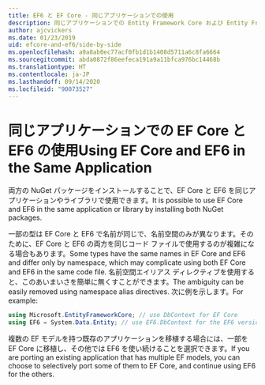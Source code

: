 ```yaml
---
title: EF6 と EF Core - 同じアプリケーションでの使用
description: 同じアプリケーションでの Entity Framework Core および Entity Framework 6 の両方の使用に関するガイダンス
author: ajcvickers
ms.date: 01/23/2019
uid: efcore-and-ef6/side-by-side
ms.openlocfilehash: a9a8ab0ec77acf0fb1d1b1408d5711a6c8fa6664
ms.sourcegitcommit: abda0872f86eefeca191a9a11bfca976bc14468b
ms.translationtype: HT
ms.contentlocale: ja-JP
ms.lasthandoff: 09/14/2020
ms.locfileid: "90073527"
---
```

# <a name="using-ef-core-and-ef6-in-the-same-application"></a><span data-ttu-id="57fa6-103">同じアプリケーションでの EF Core と EF6 の使用</span><span class="sxs-lookup"><span data-stu-id="57fa6-103">Using EF Core and EF6 in the Same Application</span></span>

<span data-ttu-id="57fa6-104">両方の NuGet パッケージをインストールすることで、EF Core と EF6 を同じアプリケーションやライブラリで使用できます。</span><span class="sxs-lookup"><span data-stu-id="57fa6-104">It is possible to use EF Core and EF6 in the same application or library by installing both NuGet packages.</span></span>

<span data-ttu-id="57fa6-105">一部の型は EF Core と EF6 で名前が同じで、名前空間のみが異なります。そのために、EF Core と EF6 の両方を同じコード ファイルで使用するのが複雑になる場合もあります。</span><span class="sxs-lookup"><span data-stu-id="57fa6-105">Some types have the same names in EF Core and EF6 and differ only by namespace, which may complicate using both EF Core and EF6 in the same code file.</span></span> <span data-ttu-id="57fa6-106">名前空間エイリアス ディレクティブを使用すると、このあいまいさを簡単に無くすことができます。</span><span class="sxs-lookup"><span data-stu-id="57fa6-106">The ambiguity can be easily removed using namespace alias directives.</span></span> <span data-ttu-id="57fa6-107">次に例を示します。</span><span class="sxs-lookup"><span data-stu-id="57fa6-107">For example:</span></span>

``` csharp
using Microsoft.EntityFrameworkCore; // use DbContext for EF Core
using EF6 = System.Data.Entity; // use EF6.DbContext for the EF6 version
```

<span data-ttu-id="57fa6-108">複数の EF モデルを持つ既存のアプリケーションを移植する場合には、一部を EF Core に移植し、その他では EF6 を使い続けることを選択できます。</span><span class="sxs-lookup"><span data-stu-id="57fa6-108">If you are porting an existing application that has multiple EF models, you can choose to selectively port some of them to EF Core, and continue using EF6 for the others.</span></span>
